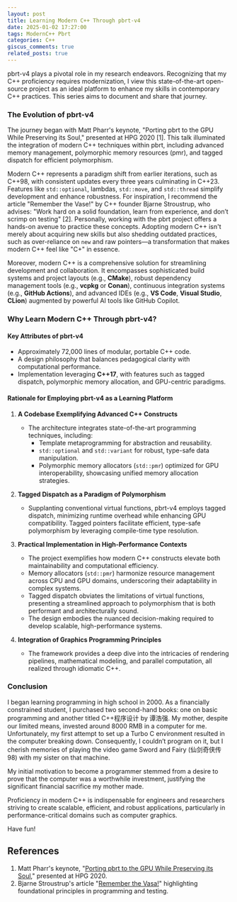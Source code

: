 ```yaml
---
layout: post
title: Learning Modern C++ Through pbrt-v4
date: 2025-01-02 17:27:00
tags: ModernC++ Pbrt
categories: C++
giscus_comments: true
related_posts: true
---
```


pbrt-v4 plays a pivotal role in my research endeavors. Recognizing that my C++ proficiency requires modernization, I view this state-of-the-art open-source project as an ideal platform to enhance my skills in contemporary C++ practices. This series aims to document and share that journey.

### The Evolution of pbrt-v4

The journey began with Matt Pharr's keynote, "Porting pbrt to the GPU While Preserving its Soul," presented at HPG 2020 [1]. This talk illuminated the integration of modern C++ techniques within pbrt, including advanced memory management, polymorphic memory resources (pmr), and tagged dispatch for efficient polymorphism.

Modern C++ represents a paradigm shift from earlier iterations, such as C++98, with consistent updates every three years culminating in C++23. Features like `std::optional`, lambdas, `std::move`, and `std::thread` simplify development and enhance robustness. For inspiration, I recommend the article "Remember the Vase!" by C++ founder Bjarne Stroustrup, who advises: "Work hard on a solid foundation, learn from experience, and don’t scrimp on testing" [2]. Personally, working with the pbrt project offers a hands-on avenue to practice these concepts. Adopting modern C++ isn't merely about acquiring new skills but also shedding outdated practices, such as over-reliance on `new` and raw pointers—a transformation that makes modern C++ feel like "C+" in essence.

Moreover, modern C++ is a comprehensive solution for streamlining development and collaboration. It encompasses sophisticated build systems and project layouts (e.g., **CMake**), robust dependency management tools (e.g., **vcpkg** or **Conan**), continuous integration systems (e.g., **GitHub Actions**), and advanced IDEs (e.g., **VS Code**, **Visual Studio**, **CLion**) augmented by powerful AI tools like GitHub Copilot.

### Why Learn Modern C++ Through pbrt-v4?

#### Key Attributes of pbrt-v4

- Approximately 72,000 lines of modular, portable C++ code.
- A design philosophy that balances pedagogical clarity with computational performance.
- Implementation leveraging **C++17**, with features such as tagged dispatch, polymorphic memory allocation, and GPU-centric paradigms.

#### Rationale for Employing pbrt-v4 as a Learning Platform

1. **A Codebase Exemplifying Advanced C++ Constructs**

   - The architecture integrates state-of-the-art programming techniques, including:
     - Template metaprogramming for abstraction and reusability.
     - `std::optional` and `std::variant` for robust, type-safe data manipulation.
     - Polymorphic memory allocators (`std::pmr`) optimized for GPU interoperability, showcasing unified memory allocation strategies.

2. **Tagged Dispatch as a Paradigm of Polymorphism**

   - Supplanting conventional virtual functions, pbrt-v4 employs tagged dispatch, minimizing runtime overhead while enhancing GPU compatibility. Tagged pointers facilitate efficient, type-safe polymorphism by leveraging compile-time type resolution.

3. **Practical Implementation in High-Performance Contexts**

   - The project exemplifies how modern C++ constructs elevate both maintainability and computational efficiency.
   - Memory allocators (`std::pmr`) harmonize resource management across CPU and GPU domains, underscoring their adaptability in complex systems.
   - Tagged dispatch obviates the limitations of virtual functions, presenting a streamlined approach to polymorphism that is both performant and architecturally sound.
   - The design embodies the nuanced decision-making required to develop scalable, high-performance systems.

4. **Integration of Graphics Programming Principles**

   - The framework provides a deep dive into the intricacies of rendering pipelines, mathematical modeling, and parallel computation, all realized through idiomatic C++.

### Conclusion

I began learning programming in high school in 2000. As a financially constrained student, I purchased two second-hand books: one on basic programming and another titled C++程序设计 by 谭浩强. My mother, despite our limited means, invested around 8000 RMB in a computer for me. Unfortunately, my first attempt to set up a Turbo C environment resulted in the computer breaking down. Consequently, I couldn’t program on it, but I cherish memories of playing the video game Sword and Fairy (仙剑奇侠传 98) with my sister on that machine.

My initial motivation to become a programmer stemmed from a desire to prove that the computer was a worthwhile investment, justifying the significant financial sacrifice my mother made.

Proficiency in modern C++ is indispensable for engineers and researchers striving to create scalable, efficient, and robust applications, particularly in performance-critical domains such as computer graphics.

Have fun!

## References

1. Matt Pharr's keynote, "[Porting pbrt to the GPU While Preserving its Soul](https://highperformancegraphics.org/slides20/wed_pharr.pdf)," presented at HPG 2020.
2. Bjarne Stroustrup's article "[Remember the Vasa!](https://www.stroustrup.com/P0977-remember-the-vasa.pdf)" highlighting foundational principles in programming and testing.
